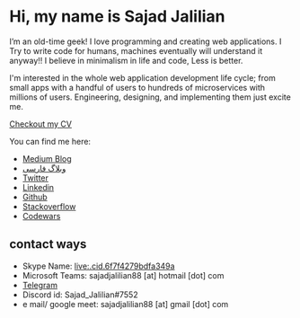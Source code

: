 # Hi, my name is Sajad Jalilian

I’m an old-time geek! I love programming and creating web applications. I Try to write code for humans, machines eventually will understand it anyway!! I believe in minimalism in life and code, Less is better.

I'm interested in the whole web application development life cycle; from small apps with a handful of users to hundreds of microservices with millions of users. Engineering, designing, and implementing them just excite me.

[Checkout my CV](/cv.md)

You can find me here:

- [Medium Blog](https://medium.com/@SajadJ)
- [وبلاگ فارسی](https://virgool.io/@SajadJ)
- [Twitter](https://twitter.com/Sajad_Jalilian)
- [Linkedin](https://linkedin.com/in/sajadjalilian)
- [Github](https://github.com/SajadJalilian)
- [Stackoverflow](https://stackoverflow.com/users/9545326/sajad-jalilian)
- [Codewars](https://www.codewars.com/users/SajadJalilian)

## contact ways

- Skype Name: [live:.cid.6f7f4279bdfa349a](https://join.skype.com/invite/N53jlo9oP3vK)
- Microsoft Teams: sajadjalilian88 [at] hotmail [dot] com
- [Telegram](https://t.me/sajadjalilian)
- Discord id: Sajad_Jalilian#7552
- e mail/ google meet: sajadjalilian88 [at] gmail [dot] com
